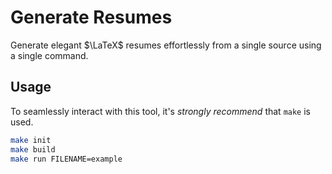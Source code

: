 # Generate Resumes 

Generate elegant $\LaTeX$ resumes effortlessly from a single source using a single command.

## Usage

To seamlessly interact with this tool, it's *strongly recommend* that `make` is used.

```bash
make init
make build
make run FILENAME=example
```